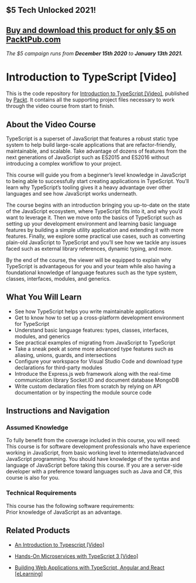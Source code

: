 ## $5 Tech Unlocked 2021!
[Buy and download this product for only $5 on PacktPub.com](https://www.packtpub.com/)
-----
*The $5 campaign         runs from __December 15th 2020__ to __January 13th 2021.__*

# Introduction to TypeScript [Video]
This is the code repository for [Introduction to TypeScript [Video]](https://www.packtpub.com/application-development/introduction-typescript-video?utm_source=github&utm_medium=repository&utm_campaign=9781786465207), published by [Packt](https://www.packtpub.com/?utm_source=github). It contains all the supporting project files necessary to work through the video course from start to finish.
## About the Video Course
TypeScript is a superset of JavaScript that features a robust static type system to help build large-scale applications that are refactor-friendly, maintainable, and scalable. Take advantage of dozens of features from the next generations of JavaScript such as ES2015 and ES2016 without introducing a complex workflow to your project.

This course will guide you from a beginner’s level knowledge in JavaScript to being able to successfully start creating applications in TypeScript. You’ll learn why TypeScript’s tooling gives it a heavy advantage over other languages and see how JavaScript works underneath.

The course begins with an introduction bringing you up-to-date on the state of the JavaScript ecosystem, where TypeScript fits into it, and why you’d want to leverage it. Then we move onto the basics of TypeScript such as setting up your development environment and learning basic language features by building a simple utility application and extending it with more features. Finally, we explore some practical use cases, such as converting plain-old JavaScript to TypeScript and you’ll see how we tackle any issues faced such as external library references, dynamic typing, and more.

By the end of the course, the viewer will be equipped to explain why TypeScript is advantageous for you and your team while also having a foundational knowledge of language features such as the type system, classes, interfaces, modules, and generics.



<H2>What You Will Learn</H2>
<DIV class=book-info-will-learn-text>
<UL>
<LI>See how TypeScript helps you write maintainable applications 
<LI>Get to know how to set up a cross-platform development environment for TypeScript 
<LI>Understand basic language features: types, classes, interfaces, modules, and generics 
<LI>See practical examples of migrating from JavaScript to TypeScript 
<LI>Take a sneak peek at some more advanced type features such as aliasing, unions, guards, and intersections 
<LI>Configure your workspace for Visual Studio Code and download type declarations for third-party modules 
<LI>Introduce the Express.js web framework along with the real-time communication library Socket.IO and document database MongoDB 
<LI>Write custom declaration files from scratch by relying on API documentation or by inspecting the module source code </LI></UL></DIV>

## Instructions and Navigation
### Assumed Knowledge
To fully benefit from the coverage included in this course, you will need:<br/>
This course is for software development professionals who have experience working in JavaScript, from basic working level to intermediate/advanced JavaScript programming. You should have knowledge of the syntax and language of JavaScript before taking this course. If you are a server-side developer with a preference toward languages such as Java and C#, this course is also for you.
### Technical Requirements
This course has the following software requirements:<br/>
Prior knowledge of JavaScript as an advantage.

## Related Products
* [An Introduction to Typescript [Video]](https://www.packtpub.com/application-development/introduction-typescript-video-0?utm_source=github&utm_medium=repository&utm_campaign=9781838820275)

* [Hands-On Microservices with TypeScript 3 [Video]](https://www.packtpub.com/application-development/hands-microservices-typescript-3-video?utm_source=github&utm_medium=repository&utm_campaign=9781789616989)

* [Building Web Applications with TypeScript, Angular and React [eLearning]](https://www.packtpub.com/web-development/building-web-applications-typescript-angular-and-react-elearning?utm_source=github&utm_medium=repository&utm_campaign=9781789340334)

